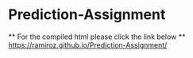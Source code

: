 # Prediction-Assignment

** For the compiled html please click the link below ** 
https://ramiroz.github.io/Prediction-Assignment/
